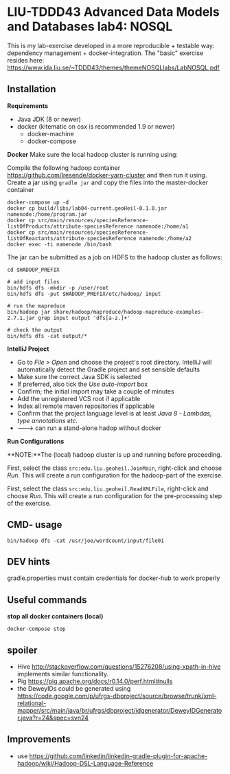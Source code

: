# LIU-TDDD43 Advanced Data Models and Databases lab4: NOSQL
This is my lab-exercise developed in a more reproducible + testable way: dependency management + docker-integration.
The "basic" exercise resides here: https://www.ida.liu.se/~TDDD43/themes/themeNOSQLlabs/LabNOSQL.pdf

## Installation

**Requirements**

  - Java JDK (8 or newer)
  - docker (kitematic on osx is recommended 1.9 or newer)
    - docker-machine
    - docker-compose
    
**Docker**
Make sure the local hadoop cluster is running using: 

Compile the following hadoop container https://github.com/lresende/docker-yarn-cluster
and then run it using.
Create a jar using `gradle jar` and copy the files into the master-docker container
```
docker-compose up -d
docker cp build/libs/lab04-current.geoHeil-0.1.0.jar namenode:/home/program.jar
docker cp src/main/resources/speciesReference-listOfProducts/attribute-speciesReference namenode:/home/a1
docker cp src/main/resources/speciesReference-listOfReactants/attribute-speciesReference namenode:/home/a2
docker exec -ti namenode /bin/bash
```

The jar can be submitted as a job  on HDFS to the hadoop cluster as follows:
```
cd $HADOOP_PREFIX

# add input files
bin/hdfs dfs -mkdir -p /user/root
bin/hdfs dfs -put $HADOOP_PREFIX/etc/hadoop/ input

# run the mapreduce
bin/hadoop jar share/hadoop/mapreduce/hadoop-mapreduce-examples-2.7.1.jar grep input output 'dfs[a-z.]+'

# check the output
bin/hdfs dfs -cat output/*
```

**IntelliJ Project**

 - Go to *File > Open* and choose the project's root directory. IntelliJ will automatically detect the Gradle project and set sensible defaults
 - Make sure the correct Java SDK is selected
 - If preferred, also tick the *Use auto-import* box
 - Confirm; the initial import may take a couple of minutes
 - Add the unregistered VCS root if applicable
 - Index all remote maven repositories if applicable
 - Confirm that the project language level is at least *Java 8 - Lambdas, type annotations etc.*
 - ---> can run a stand-alone hadop without docker
 
**Run Configurations**

**NOTE:**The (local) hadoop cluster is up and running before proceeding.

First, select the class `src:edu.liu.geoheil.JoinMain`, right-click and choose *Run*.
This will create a run configuration for the hadoop-part of the exercise.
 
First, select the class `src:edu.liu.geoheil.ReadXMLFile`, right-click and choose *Run*.
This will create a run configuration for the pre-processing step of the exercise.
 
## CMD- usage
```
bin/hadoop dfs -cat /usr/joe/wordcount/input/file01 
```
## DEV hints
gradle.properties must contain credentials for docker-hub to work properly

## Useful commands

**stop all docker containers (local)**
```
docker-compose stop
```


## spoiler
  - Hive http://stackoverflow.com/questions/15276208/using-xpath-in-hive implements similar functionality.
  - Pig https://pig.apache.org/docs/r0.14.0/perf.html#nulls
  - the DeweyIDs could be generated using https://code.google.com/p/ufrgs-dbproject/source/browse/trunk/xml-relational-mapper/src/main/java/br/ufrgs/dbproject/idgenerator/DeweyIDGenerator.java?r=24&spec=svn24

## Improvements
  - use https://github.com/linkedin/linkedin-gradle-plugin-for-apache-hadoop/wiki/Hadoop-DSL-Language-Reference
